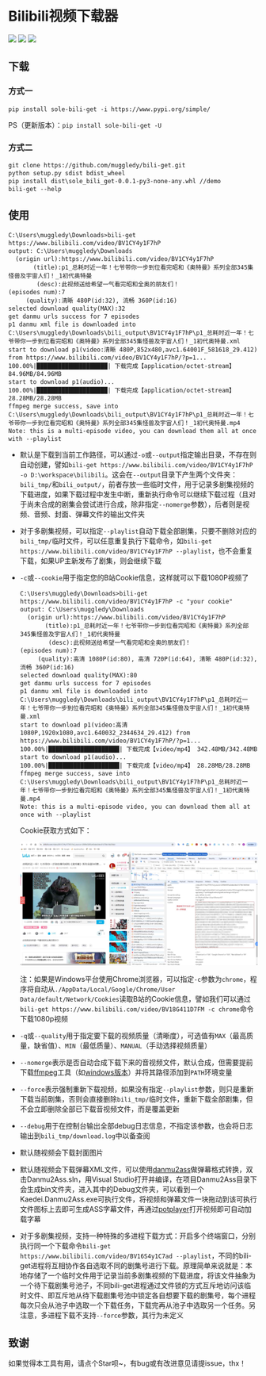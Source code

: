 # Bilibili视频下载器

<a alt="null">![](https://img.shields.io/badge/python-3.6+-green)&nbsp;![](https://img.shields.io/badge/platform-Windows%20%7C%20Linux-pink)&nbsp;<a href="https://pypi.org/project/sole-bili-get/" alt="null"><img src="https://img.shields.io/github/v/release/muggledy/bili-get"/></a></a>

## 下载

### 方式一

```console
pip install sole-bili-get -i https://www.pypi.org/simple/
```

PS（更新版本）：`pip install sole-bili-get -U`

### 方式二

```console
git clone https://github.com/muggledy/bili-get.git
python setup.py sdist bdist_wheel
pip install dist\sole_bili_get-0.0.1-py3-none-any.whl //demo
bili-get --help
```

## 使用

```console
C:\Users\muggledy\Downloads>bili-get https://www.bilibili.com/video/BV1CY4y1F7hP
output: C:\Users\muggledy\Downloads
  (origin url):https://www.bilibili.com/video/BV1CY4y1F7hP
       (title):p1_总耗时近一年！七爷带你一步到位看完昭和《奥特曼》系列全部345集怪兽及宇宙人们！_1初代奥特曼
        (desc):此视频送给希望一气看完昭和全奥的朋友们！
(episodes num):7
     (quality):清晰 480P(id:32), 流畅 360P(id:16)
selected download quality(MAX):32
get danmu urls success for 7 episodes
p1 danmu xml file is downloaded into C:\Users\muggledy\Downloads\bili_output\BV1CY4y1F7hP\p1_总耗时近一年！七爷带你一步到位看完昭和《奥特曼》系列全部345集怪兽及宇宙人们！_1初代奥特曼.xml
start to download p1(video:清晰 480P,852x480,avc1.64001F_581618_29.412) from https://www.bilibili.com/video/BV1CY4y1F7hP/?p=1...
100.00%|████████████████████| 下载完成【application/octet-stream】 84.96MB/84.96MB
start to download p1(audio)...
100.00%|████████████████████| 下载完成【application/octet-stream】 28.28MB/28.28MB
ffmpeg merge success, save into C:\Users\muggledy\Downloads\bili_output\BV1CY4y1F7hP\p1_总耗时近一年！七爷带你一步到位看完昭和《奥特曼》系列全部345集怪兽及宇宙人们！_1初代奥特曼.mp4
Note: this is a multi-episode video, you can download them all at once with --playlist
```

- 默认是下载到当前工作路径，可以通过`-o`或`--output`指定输出目录，不存在则自动创建，譬如`bili-get https://www.bilibili.com/video/BV1CY4y1F7hP -o D:\workspace\bilibili`。这会在`--output`目录下产生两个文件夹：`bili_tmp/`和`bili_output/`，前者存放一些临时文件，用于记录多剧集视频的下载进度，如果下载过程中发生中断，重新执行命令可以继续下载过程（且对于尚未合成的剧集会尝试进行合成，除非指定`--nomerge`参数），后者则是视频、音频、封面、弹幕文件的输出文件夹

- 对于多剧集视频，可以指定`--playlist`自动下载全部剧集，只要不删除对应的`bili_tmp/`临时文件，可以任意重复执行下载命令，如`bili-get https://www.bilibili.com/video/BV1CY4y1F7hP --playlist`，也不会重复下载，如果UP主新发布了剧集，则会继续下载

- `-c`或`--cookie`用于指定您的B站Cookie信息，这样就可以下载1080P视频了

  ```console
  C:\Users\muggledy\Downloads>bili-get https://www.bilibili.com/video/BV1CY4y1F7hP -c "your cookie"
  output: C:\Users\muggledy\Downloads
    (origin url):https://www.bilibili.com/video/BV1CY4y1F7hP
         (title):p1_总耗时近一年！七爷带你一步到位看完昭和《奥特曼》系列全部345集怪兽及宇宙人们！_1初代奥特曼
          (desc):此视频送给希望一气看完昭和全奥的朋友们！
  (episodes num):7
       (quality):高清 1080P(id:80), 高清 720P(id:64), 清晰 480P(id:32), 流畅 360P(id:16)
  selected download quality(MAX):80
  get danmu urls success for 7 episodes
  p1 danmu xml file is downloaded into C:\Users\muggledy\Downloads\bili_output\BV1CY4y1F7hP\p1_总耗时近一年！七爷带你一步到位看完昭和《奥特曼》系列全部345集怪兽及宇宙人们！_1初代奥特曼.xml
  start to download p1(video:高清 1080P,1920x1080,avc1.640032_2344634_29.412) from https://www.bilibili.com/video/BV1CY4y1F7hP/?p=1...
  100.00%|████████████████████| 下载完成【video/mp4】 342.48MB/342.48MB
  start to download p1(audio)...
  100.00%|████████████████████| 下载完成【video/mp4】 28.28MB/28.28MB
  ffmpeg merge success, save into C:\Users\muggledy\Downloads\bili_output\BV1CY4y1F7hP\p1_总耗时近一年！七爷带你一步到位看完昭和《奥特曼》系列全部345集怪兽及宇宙人们！_1初代奥特曼.mp4
  Note: this is a multi-episode video, you can download them all at once with --playlist
  ```

  Cookie获取方式如下：

  ![B站cookie获取方式](https://raw.githubusercontent.com/muggledy/bili-get/master/bilibili_cookie.jpg)

  注：如果是Windows平台使用Chrome浏览器，可以指定`-c`参数为`chrome`，程序将自动从`./AppData/Local/Google/Chrome/User Data/default/Network/Cookies`读取B站的Cookie信息，譬如我们可以通过`bili-get https://www.bilibili.com/video/BV18G411D7FM -c chrome`命令下载1080p视频

- `-q`或`--quality`用于指定要下载的视频质量（清晰度），可选值有`MAX`（最高质量，缺省值）、`MIN`（最低质量）、`MANUAL`（手动选择视频质量）

- `--nomerge`表示是否自动合成下载下来的音视频文件，默认合成，但需要提前下载[ffmpeg](https://ffmpeg.org/download.html)工具（如[windows版本](https://www.gyan.dev/ffmpeg/builds/)）并将其路径添加到`PATH`环境变量

- `--force`表示强制重新下载视频，如果没有指定`--playlist`参数，则只是重新下载当前剧集，否则会直接删除`bili_tmp/`临时文件，重新下载全部剧集，但不会立即删除全部已下载音视频文件，而是覆盖更新

- `--debug`用于在控制台输出全部debug日志信息，不指定该参数，也会将日志输出到`bili_tmp/download.log`中以备查阅

- 默认随视频会下载封面图片

- 默认随视频会下载弹幕XML文件，可以使用[danmu2ass](https://github.com/ikde/danmu2ass)做弹幕格式转换，双击Danmu2Ass.sln，用Visual Studio打开并编译，在项目Danmu2Ass目录下会生成bin文件夹，进入其中的Debug文件夹，可以看到一个Kaedei.Danmu2Ass.exe可执行文件，将视频和弹幕文件一块拖动到该可执行文件图标上去即可生成ASS字幕文件，再通过[potplayer](https://potplayer.daum.net/)打开视频即可自动加载字幕

- 对于多剧集视频，支持一种特殊的多进程下载方式：开启多个终端窗口，分别执行同一个下载命令`bili-get https://www.bilibili.com/video/BV16S4y1C7ad --playlist`，不同的bili-get进程将互相协作各自选取不同的剧集号进行下载。原理简单来说就是：本地存储了一个临时文件用于记录当前多剧集视频的下载进度，将该文件抽象为一个待下载剧集号池子，不同bili-get进程通过文件锁的方式互斥地访问该临时文件、即互斥地从待下载剧集号池中锁定各自想要下载的剧集号，每个进程每次只会从池子中选取一个下载任务，下载完再从池子中选取另一个任务。另注意，多进程下载不支持`--force`参数，其行为未定义

## 致谢

如果觉得本工具有用，请点个Star呗~，有bug或有改进意见请提issue，thx！